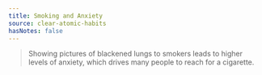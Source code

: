 ```yaml
---
title: Smoking and Anxiety
source: clear-atomic-habits
hasNotes: false
---
```


> Showing pictures of blackened lungs to smokers leads to higher levels of anxiety, which drives many people to reach for a cigarette.
